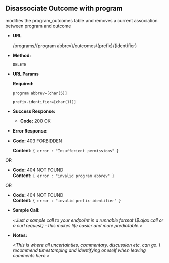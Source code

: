 **Disassociate Outcome with program**
----
  modifies the program_outcomes table and removes a current association between program and outcome

* **URL**

  /programs/{program abbrev}/outcomes/{prefix}/{identifier}

* **Method:**

   `DELETE` 
  
*  **URL Params**

   **Required:**
 
   `program abbrev=[char(5)]`

   `prefix-identifier=[char(11)]`
  
* **Success Response:**
  
  * **Code:** 200 OK <br />
 
* **Error Response:**

 *  **Code:** 403 FORBIDDEN

    **Content:** `{ error : "Insuffecient permissions" }`

OR

  * **Code:** 404 NOT FOUND <br />
    **Content:** `{ error : "invalid program abbrev" }`

  OR

  * **Code:** 404 NOT FOUND <br />
    **Content:** `{ error : "invalid prefix-identifier" }`

  






* **Sample Call:**

  <_Just a sample call to your endpoint in a runnable format ($.ajax call or a curl request) - this makes life easier and more predictable._> 

* **Notes:**

  <_This is where all uncertainties, commentary, discussion etc. can go. I recommend timestamping and identifying oneself when leaving comments here._> 